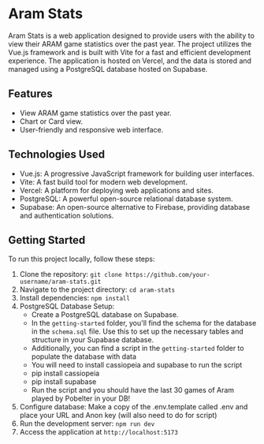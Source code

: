 # Aram Stats

Aram Stats is a web application designed to provide users with the ability to view their ARAM game statistics over the past year. The project utilizes the Vue.js framework and is built with Vite for a fast and efficient development experience. The application is hosted on Vercel, and the data is stored and managed using a PostgreSQL database hosted on Supabase.

## Features

- View ARAM game statistics over the past year.
- Chart or Card view.
- User-friendly and responsive web interface.

## Technologies Used

- Vue.js: A progressive JavaScript framework for building user interfaces.
- Vite: A fast build tool for modern web development.
- Vercel: A platform for deploying web applications and sites.
- PostgreSQL: A powerful open-source relational database system.
- Supabase: An open-source alternative to Firebase, providing database and authentication solutions.

## Getting Started

To run this project locally, follow these steps:

1. Clone the repository: `git clone https://github.com/your-username/aram-stats.git`
2. Navigate to the project directory: `cd aram-stats`
3. Install dependencies: `npm install`
5. PostgreSQL Database Setup:
   - Create a PostgreSQL database on Supabase.
   - In the `getting-started` folder, you'll find the schema for the database in the `schema.sql` file. Use this to set up the necessary tables and structure in your Supabase database.
   - Additionally, you can find a script in the `getting-started` folder to populate the database with data
   - You will need to install cassiopeia and supabase to run the script
   - pip install cassiopeia
   - pip install supabase
   - Run the script and you should have the last 30 games of Aram played by Pobelter in your DB!
6. Configure database: Make a copy of the .env.template called .env and place your URL and Anon key (will also need to do for script)
7. Run the development server: `npm run dev`
8. Access the application at `http://localhost:5173`
